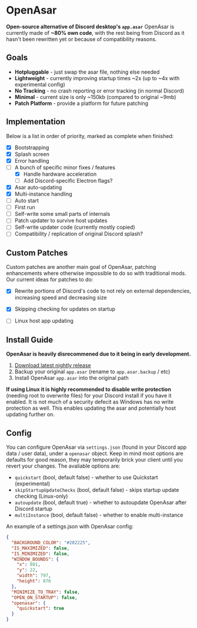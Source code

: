 # OpenAsar
**Open-source alternative of Discord desktop's `app.asar`** OpenAsar is currently made of **~80% own code**, with the rest being from Discord as it hasn't been rewritten yet or because of compatibility reasons.

## Goals
- **Hotpluggable** - just swap the asar file, nothing else needed
- **Lightweight** - currently improving startup times ~2x (up to ~4x with experimental config)
- **No Tracking** - no crash reporting or error tracking (in normal Discord)
- **Minimal** - current size is only ~150kb (compared to original ~9mb)
- **Patch Platform** - provide a platform for future patching

## Implementation
Below is a list in order of priority, marked as complete when finished:
- [X] Bootstrapping
- [X] Splash screen
- [X] Error handling
- [ ] A bunch of specific minor fixes / features
  - [X] Handle hardware acceleration
  - [ ] Add Discord-specific Electron flags?
- [X] Asar auto-updating
- [X] Multi-instance handling
- [ ] Auto start
- [ ] First run
- [ ] Self-write some small parts of internals
- [ ] Patch updater to survive host updates
- [ ] Self-write updater code (currently mostly copied)
- [ ] Compatibility / replication of original Discord splash?

## Custom Patches
Custom patches are another main goal of OpenAsar, patching enhancements where otherwise impossible to do so with traditional mods. Our current ideas for patches to do:
- [X] Rewrite portions of Discord's code to not rely on external dependencies, increasing speed and decreasing size
- [X] Skipping checking for updates on startup
- [ ] Linux host app updating


## Install Guide
**OpenAsar is heavily disrecommened due to it being in early development.**
1. [Download latest nightly release](https://github.com/GooseMod/OpenAsar/releases/download/nightly/app.asar)
4. Backup your original `app.asar` (rename to `app.asar.backup` / etc)
5. Install OpenAsar `app.asar` into the original path

**If using Linux it is highly recommended to disable write protection** (needing root to overwrite files) for your Discord install if you have it enabled. It is not much of a security defecit as Windows has no write protection as well. This enables updating the asar and potentially host updating further on.


## Config
You can configure OpenAsar via `settings.json` (found in your Discord app data / user data), under a `openasar` object. Keep in mind most options are defaults for good reason, they may temporarily brick your client until you revert your changes. The avaliable options are:
- `quickstart` (bool, default false) - whether to use Quickstart (experimental)
- `skipStartupUpdateChecks` (bool, default false) - skips startup update checking (Linux-only)
- `autoupdate` (bool, default true) - whether to autoupdate OpenAsar after Discord startup
- `multiInstance` (bool, default false) - whether to enable multi-instance

An example of a settings.json with OpenAsar config:
```json
{
  "BACKGROUND_COLOR": "#202225",
  "IS_MAXIMIZED": false,
  "IS_MINIMIZED": false,
  "WINDOW_BOUNDS": {
    "x": 801,
    "y": 22,
    "width": 797,
    "height": 876
  },
  "MINIMIZE_TO_TRAY": false,
  "OPEN_ON_STARTUP": false,
  "openasar": {
    "quickstart": true
  }
}
```

